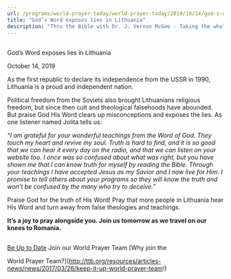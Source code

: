 ```yaml
---
url: /programs/world-prayer-today/world-prayer-today/2019/10/14/god-s-word-exposes-lies-in-lithuania
title: "God’s Word exposes lies in Lithuania"
description: "Thru the Bible with Dr. J. Vernon McGee - Taking the whole Word to the whole world"
---
```







## 
 God’s Word exposes lies in Lithuania


October 14, 2019




As the first republic to declare its independence from the USSR in 1990, Lithuania is a proud and independent nation. 


Political freedom from the Soviets also brought Lithuanians religious freedom, but since then cult and theological falsehoods have abounded. But praise God His Word clears up misconceptions and exposes the lies. As one listener named Jolita tells us:


*“I am grateful for your wonderful teachings from the Word of God. They touch my heart and revive my soul. Truth is hard to find, and it is so good that we can hear it every day on the radio, and that we can listen on your website too. I once was so confused about what was right, but you have shown me that I can know truth for myself by reading the Bible. Through your teachings I have accepted Jesus as my Savior and I now live for Him. I promise to tell others about your programs so they will know the truth and won’t be confused by the many who try to deceive.”*


Praise God for the truth of His Word! Pray that more people in Lithuania hear His Word and turn away from false theologies and teachings. 


**It’s a joy to pray alongside you. Join us tomorrow as we travel on our knees to Romania.**







## 




[Be Up to Date](http://feeds.feedburner.com/WorldPrayerToday "World Prayer Today RSS Feed")
Join our World Prayer Team
[Why join the  

World Prayer Team?](http://ttb.org/resources/articles-news/news/2017/03/26/keep-it-up-world-prayer-team!)




